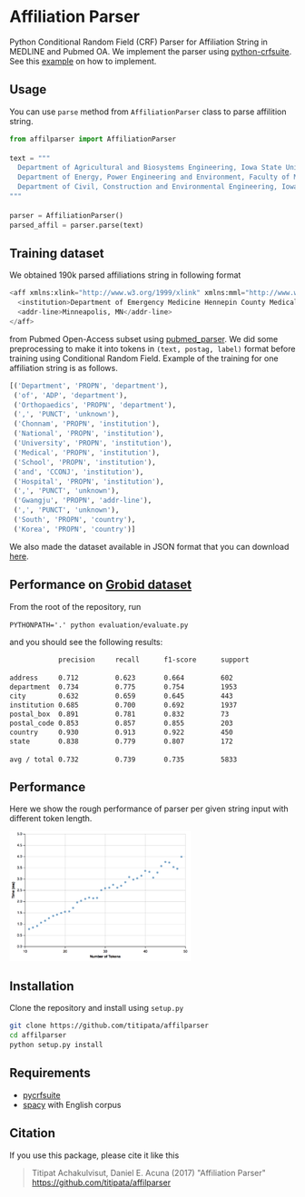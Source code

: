 # Affiliation Parser

Python Conditional Random Field (CRF) Parser for Affiliation String in MEDLINE and Pubmed OA.
We implement the parser using [python-crfsuite](https://github.com/scrapinghub/python-crfsuite). See this [example](https://github.com/scrapinghub/python-crfsuite/blob/master/examples/CoNLL%202002.ipynb)
on how to implement.


## Usage

You can use `parse` method from `AffiliationParser` class to parse affilition string.

```python
from affilparser import AffiliationParser

text = """
  Department of Agricultural and Biosystems Engineering, Iowa State University, Ames, IA 50011-3080, USA;
  Department of Energy, Power Engineering and Environment, Faculty of Mechanical Engineering and Naval Architecture, University of Zagreb, Ivana Lucica 5, HR-10000 Zagreb, Croatia;
  Department of Civil, Construction and Environmental Engineering, Iowa State University, Ames, IA 50011-3232, USA.
"""

parser = AffiliationParser()
parsed_affil = parser.parse(text)
```

## Training dataset

We obtained 190k parsed affiliations string in following format

```python
<aff xmlns:xlink="http://www.w3.org/1999/xlink" xmlns:mml="http://www.w3.org/1998/Math/MathML">
  <institution>Department of Emergency Medicine Hennepin County Medical Center</institution>
  <addr-line>Minneapolis, MN</addr-line>
</aff>
```

from Pubmed Open-Access subset using [pubmed_parser](https://github.com/titipata/pubmed_parser).
We did some preprocessing to make it into tokens in `(text, postag, label)` format before training using
Conditional Random Field. Example of the training for one affiliation string is as follows.

```python
[('Department', 'PROPN', 'department'),
 ('of', 'ADP', 'department'),
 ('Orthopaedics', 'PROPN', 'department'),
 (',', 'PUNCT', 'unknown'),
 ('Chonnam', 'PROPN', 'institution'),
 ('National', 'PROPN', 'institution'),
 ('University', 'PROPN', 'institution'),
 ('Medical', 'PROPN', 'institution'),
 ('School', 'PROPN', 'institution'),
 ('and', 'CCONJ', 'institution'),
 ('Hospital', 'PROPN', 'institution'),
 (',', 'PUNCT', 'unknown'),
 ('Gwangju', 'PROPN', 'addr-line'),
 (',', 'PUNCT', 'unknown'),
 ('South', 'PROPN', 'country'),
 ('Korea', 'PROPN', 'country')]
```

We also made the dataset available in JSON format that you can download
[here](https://s3-us-west-2.amazonaws.com/affilparser/training_affiliation.json).

## Performance on [Grobid dataset](https://github.com/kermitt2/grobid)

From the root of the repository, run

`
PYTHONPATH='.' python evaluation/evaluate.py
`

and you should see the following results:


```
            precision     recall      f1-score      support

address     0.712         0.623       0.664         602
department  0.734         0.775       0.754         1953
city        0.632         0.659       0.645         443
institution 0.685         0.700       0.692         1937
postal_box  0.891         0.781       0.832         73
postal_code 0.853         0.857       0.855         203
country     0.930         0.913       0.922         450
state       0.838         0.779       0.807         172

avg / total 0.732         0.739       0.735         5833
```

## Performance

Here we show the rough performance of parser per given string input with
different token length.

<img src="evaluation/time_performance.png" width="320" />


## Installation

Clone the repository and install using `setup.py`

```bash
git clone https://github.com/titipata/affilparser
cd affilparser
python setup.py install
```


## Requirements

- [pycrfsuite](https://github.com/scrapinghub/python-crfsuite)
- [spacy](https://spacy.io/) with English corpus


## Citation

If you use this package, please cite it like this

> Titipat Achakulvisut, Daniel E. Acuna (2017) "Affiliation Parser" https://github.com/titipata/affilparser
